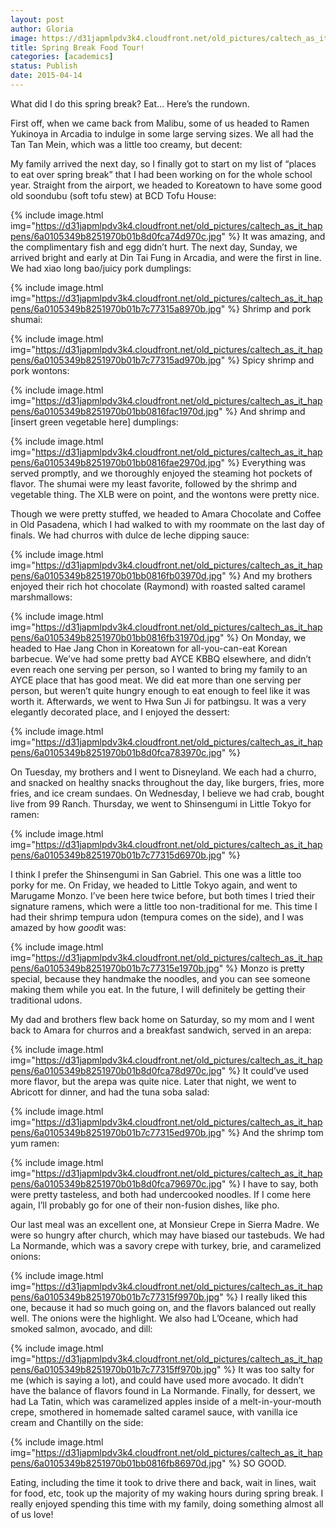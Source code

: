 ```yaml
---
layout: post
author: Gloria
image: https://d31japmlpdv3k4.cloudfront.net/old_pictures/caltech_as_it_happens/6a0105349b8251970b01bb0816fa4a970d.jpg
title: Spring Break Food Tour!
categories: [academics]
status: Publish
date: 2015-04-14
---
```



What did I do this spring break? Eat… Here’s the rundown.

First off, when we came back from Malibu, some of us headed to Ramen Yukinoya in Arcadia to indulge in some large serving sizes. We all had the Tan Tan Mein, which was a little too creamy, but decent:

My family arrived the next day, so I finally got to start on my list of “places to eat over spring break” that I had been working on for the whole school year. Straight from the airport, we headed to Koreatown to have some good old soondubu (soft tofu stew) at BCD Tofu House:

{% include image.html img="https://d31japmlpdv3k4.cloudfront.net/old_pictures/caltech_as_it_happens/6a0105349b8251970b01b8d0fca74d970c.jpg" %}
It was amazing, and the complimentary fish and egg didn’t hurt. The next day, Sunday, we arrived bright and early at Din Tai Fung in Arcadia, and were the first in line. We had xiao long bao/juicy pork dumplings:

{% include image.html img="https://d31japmlpdv3k4.cloudfront.net/old_pictures/caltech_as_it_happens/6a0105349b8251970b01b7c77315a8970b.jpg" %}
Shrimp and pork shumai:

{% include image.html img="https://d31japmlpdv3k4.cloudfront.net/old_pictures/caltech_as_it_happens/6a0105349b8251970b01b7c77315ad970b.jpg" %}
Spicy shrimp and pork wontons:

{% include image.html img="https://d31japmlpdv3k4.cloudfront.net/old_pictures/caltech_as_it_happens/6a0105349b8251970b01bb0816fac1970d.jpg" %}
And shrimp and [insert green vegetable here] dumplings:

{% include image.html img="https://d31japmlpdv3k4.cloudfront.net/old_pictures/caltech_as_it_happens/6a0105349b8251970b01bb0816fae2970d.jpg" %}
Everything was served promptly, and we thoroughly enjoyed the steaming hot pockets of flavor. The shumai were my least favorite, followed by the shrimp and vegetable thing. The XLB were on point, and the wontons were pretty nice.

Though we were pretty stuffed, we headed to Amara Chocolate and Coffee in Old Pasadena, which I had walked to with my roommate on the last day of finals. We had churros with dulce de leche dipping sauce:

{% include image.html img="https://d31japmlpdv3k4.cloudfront.net/old_pictures/caltech_as_it_happens/6a0105349b8251970b01bb0816fb03970d.jpg" %}
And my brothers enjoyed their rich hot chocolate (Raymond) with roasted salted caramel marshmallows:

{% include image.html img="https://d31japmlpdv3k4.cloudfront.net/old_pictures/caltech_as_it_happens/6a0105349b8251970b01bb0816fb31970d.jpg" %}
On Monday, we headed to Hae Jang Chon in Koreatown for all-you-can-eat Korean barbecue. We’ve had some pretty bad AYCE KBBQ elsewhere, and didn’t even reach one serving per person, so I wanted to bring my family to an AYCE place that has good meat. We did eat more than one serving per person, but weren’t quite hungry enough to eat enough to feel like it was worth it. Afterwards, we went to Hwa Sun Ji for patbingsu. It was a very elegantly decorated place, and I enjoyed the dessert:


{% include image.html img="https://d31japmlpdv3k4.cloudfront.net/old_pictures/caltech_as_it_happens/6a0105349b8251970b01b8d0fca783970c.jpg" %}

On Tuesday, my brothers and I went to Disneyland. We each had a churro, and snacked on healthy snacks throughout the day, like burgers, fries, more fries, and ice cream sundaes. On Wednesday, I believe we had crab, bought live from 99 Ranch. Thursday, we went to Shinsengumi in Little Tokyo for ramen:


{% include image.html img="https://d31japmlpdv3k4.cloudfront.net/old_pictures/caltech_as_it_happens/6a0105349b8251970b01b7c77315d6970b.jpg" %}

I think I prefer the Shinsengumi in San Gabriel. This one was a little too porky for me. On Friday, we headed to Little Tokyo again, and went to Marugame Monzo. I’ve been here twice before, but both times I tried their signature ramens, which were a little too non-traditional for me. This time I had their shrimp tempura udon (tempura comes on the side), and I was amazed by how *good*it was:

{% include image.html img="https://d31japmlpdv3k4.cloudfront.net/old_pictures/caltech_as_it_happens/6a0105349b8251970b01b7c77315e1970b.jpg" %}
Monzo is pretty special, because they handmake the noodles, and you can see someone making them while you eat. In the future, I will definitely be getting their traditional udons.

My dad and brothers flew back home on Saturday, so my mom and I went back to Amara for churros and a breakfast sandwich, served in an arepa:

{% include image.html img="https://d31japmlpdv3k4.cloudfront.net/old_pictures/caltech_as_it_happens/6a0105349b8251970b01b8d0fca78d970c.jpg" %}
It could’ve used more flavor, but the arepa was quite nice. Later that night, we went to Abricott for dinner, and had the tuna soba salad:

{% include image.html img="https://d31japmlpdv3k4.cloudfront.net/old_pictures/caltech_as_it_happens/6a0105349b8251970b01b7c77315ed970b.jpg" %}
And the shrimp tom yum ramen:

{% include image.html img="https://d31japmlpdv3k4.cloudfront.net/old_pictures/caltech_as_it_happens/6a0105349b8251970b01b8d0fca796970c.jpg" %}
I have to say, both were pretty tasteless, and both had undercooked noodles. If I come here again, I’ll probably go for one of their non-fusion dishes, like pho.

Our last meal was an excellent one, at Monsieur Crepe in Sierra Madre. We were so hungry after church, which may have biased our tastebuds. We had La Normande, which was a savory crepe with turkey, brie, and caramelized onions:

{% include image.html img="https://d31japmlpdv3k4.cloudfront.net/old_pictures/caltech_as_it_happens/6a0105349b8251970b01b7c77315f9970b.jpg" %}
I really liked this one, because it had so much going on, and the flavors balanced out really well. The onions were the highlight. We also had L’Oceane, which had smoked salmon, avocado, and dill:

{% include image.html img="https://d31japmlpdv3k4.cloudfront.net/old_pictures/caltech_as_it_happens/6a0105349b8251970b01b7c77315ff970b.jpg" %}
It was too salty for me (which is saying a lot), and could have used more avocado. It didn’t have the balance of flavors found in La Normande. Finally, for dessert, we had La Tatin, which was caramelized apples inside of a melt-in-your-mouth crepe, smothered in homemade salted caramel sauce, with vanilla ice cream and Chantilly on the side:

{% include image.html img="https://d31japmlpdv3k4.cloudfront.net/old_pictures/caltech_as_it_happens/6a0105349b8251970b01bb0816fb86970d.jpg" %}
SO GOOD.

Eating, including the time it took to drive there and back, wait in lines, wait for food, etc, took up the majority of my waking hours during spring break. I really enjoyed spending this time with my family, doing something almost all of us love!
